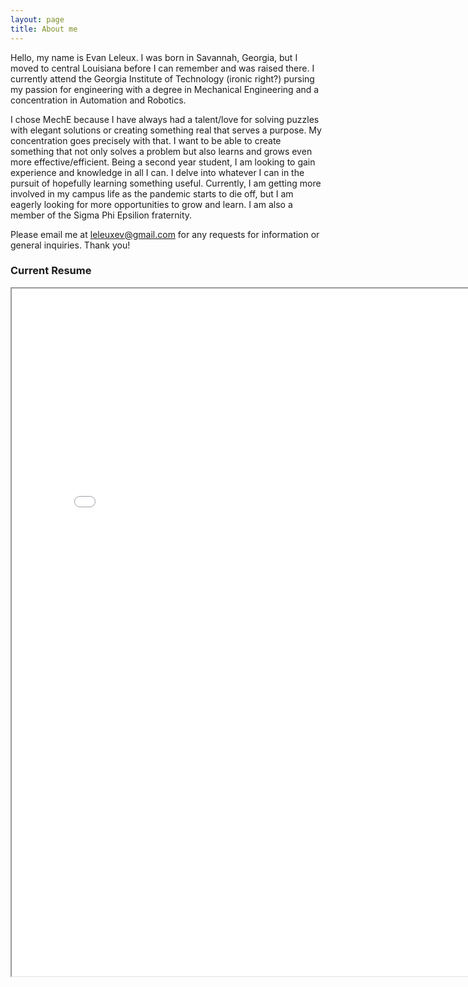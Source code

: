 ```yaml
---
layout: page
title: About me 
---
```


<p style="text-align: left;">    Hello, my name is Evan Leleux. I was born in Savannah, Georgia, but I moved to central Louisiana before I can remember and was raised there. I currently attend the Georgia Institute of Technology (ironic right?) pursing my passion for engineering with a degree in Mechanical Engineering and a concentration in Automation and Robotics.</p>

I chose MechE because I have always had a talent/love for solving puzzles with elegant solutions or creating something real that serves a purpose. My concentration goes precisely with that. I want to be able to create something that not only solves a problem but also learns and grows even more effective/efficient. Being a second year student, I am looking to gain experience and knowledge in all I can. I delve into whatever I can in the pursuit of hopefully learning something useful.
Currently, I am getting more involved in my campus life as the pandemic starts to die off, but I am eagerly looking for more opportunities to grow and learn. I am also a member of the Sigma Phi Epsilion fraternity.


Please email me at <a href="mailto:leleuxev@gmail.com?Subject=" target="_top">leleuxev@gmail.com</a> for any requests for information or general inquiries. Thank you!

<h3> Current Resume </h3>
<iframe src="{{'assets/files/Engineering-Resume-Evan-Leleux-Edit.pdf' | relative_url}}" width="800" height="1100" />
